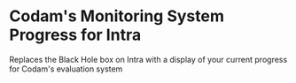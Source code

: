 # Codam's Monitoring System Progress for Intra
Replaces the Black Hole box on Intra with a display of your current progress for Codam's evaluation system
